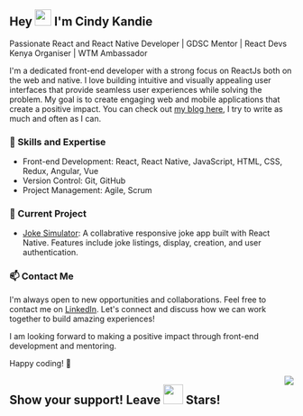 ## Hey <img src="https://media.giphy.com/media/hvRJCLFzcasrR4ia7z/giphy.gif" width="29px"> I'm Cindy Kandie

Passionate React and React Native Developer | GDSC Mentor | React Devs Kenya Organiser | WTM Ambassador

I'm a dedicated front-end developer with a strong focus on ReactJs both on the web and native. I love building intuitive and visually appealing user interfaces that provide seamless user experiences while solving the problem. My goal is to create engaging web and mobile applications that create a positive impact. You can check out [my blog here](https://cindykandie.hashnode.dev/), I try to write as much and often as I can.

### 🔧 Skills and Expertise
- Front-end Development: React, React Native, JavaScript, HTML, CSS, Redux, Angular, Vue
- Version Control: Git, GitHub
- Project Management: Agile, Scrum

### 🚀 Current Project
- [Joke Simulator](https://github.com/cindykandie/LittleLaugh): A collabrative responsive joke app built with React Native. Features include joke listings, display, creation, and user authentication.

### 📫 Contact Me
I'm always open to new opportunities and collaborations. Feel free to contact me on [LinkedIn](https://www.linkedin.com/in/cindykandie/). Let's connect and discuss how we can work together to build amazing experiences!

I am looking forward to making a positive impact through front-end development and mentoring.

Happy coding! 🚀

<img align="right" src="https://visitor-badge.laobi.icu/badge?page_id=cindykandie">

## Show your support! Leave <img src="https://media.giphy.com/media/l1J3rGigrYfx8aKqI/giphy.gif" width="35px"> Stars!
